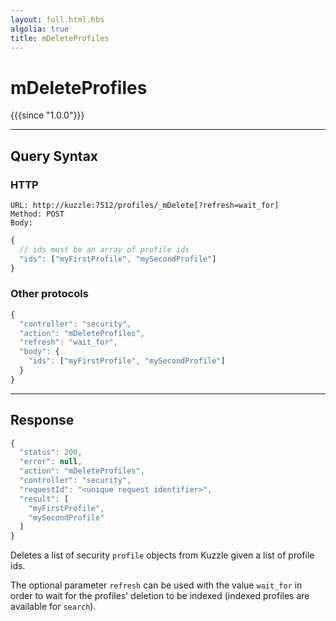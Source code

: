 ```yaml
---
layout: full.html.hbs
algolia: true
title: mDeleteProfiles
---
```



# mDeleteProfiles

{{{since "1.0.0"}}}



---

## Query Syntax

### HTTP

```http
URL: http://kuzzle:7512/profiles/_mDelete[?refresh=wait_for]
Method: POST  
Body:
```


```js
{
  // ids must be an array of profile ids
  "ids": ["myFirstProfile", "mySecondProfile"]
}
```

### Other protocols

```js
{
  "controller": "security",
  "action": "mDeleteProfiles",
  "refresh": "wait_for",
  "body": {
    "ids": ["myFirstProfile", "mySecondProfile"]
  }
}
```

---

## Response

```javascript
{
  "status": 200,
  "error": null,
  "action": "mDeleteProfiles",
  "controller": "security",
  "requestId": "<unique request identifier>",
  "result": [
    "myFirstProfile",
    "mySecondProfile"
  ]
}
```

Deletes a list of security `profile` objects from Kuzzle given a list of profile ids.

The optional parameter `refresh` can be used
with the value `wait_for` in order to wait for the profiles' deletion to be indexed (indexed profiles are available for `search`).
